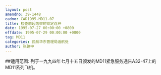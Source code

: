 ```yaml
---
layout: post
amendno: 39-1448
cadno: CAD1995-MD11-07
title: 检查前起落架的锁定连杆
date: 1995-07-27 00:00:00 +0800
effdate: 1995-07-29 00:00:00 +0800
tag: MD11
categories: 民航华东管理局适航处
author: 张建中
---
```


##适用范围:
列于一九九四年七月十五日颁发的MD11紧急服务通告A32-47上的MD11系列飞机。

